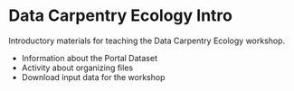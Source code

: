 # Data Carpentry Ecology Intro

Introductory materials for teaching the Data Carpentry Ecology workshop.

* Information about the Portal Dataset
* Activity about organizing files
* Download input data for the workshop
